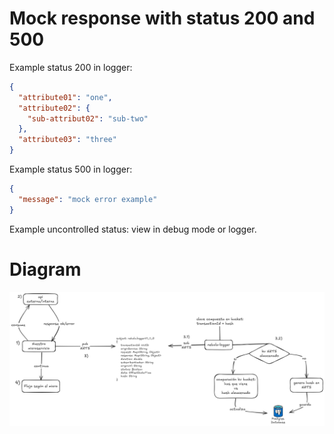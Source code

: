 # Mock response with status 200 and 500

Example status 200 in logger:

```json
{
  "attribute01": "one",
  "attribute02": {
    "sub-attribut02": "sub-two"
  },
  "attribute03": "three"
}
```

Example status 500 in logger:

```json
{
  "message": "mock error example"
}
```

Example uncontrolled status: view in debug mode or logger.

# Diagram
![Diagrama](diagrams\logger-signature.png)